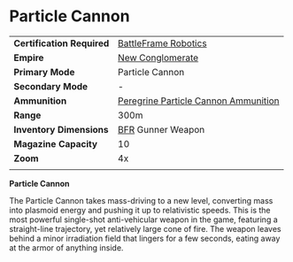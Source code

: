 # Particle Cannon

|                            |                                                                                               |
| -------------------------- | --------------------------------------------------------------------------------------------- |
| **Certification Required** | [BattleFrame Robotics](../vehicles/BattleFrame_Robotics.md)                                   |
| **Empire**                 | [New Conglomerate](../factions/New_Conglomerate.md)                                                |
| **Primary Mode**           | Particle Cannon                                                                               |
| **Secondary Mode**         | \-                                                                                            |
| **Ammunition**             | [Peregrine Particle Cannon Ammunition](../ammunition/Peregrine_Particle_Cannon_Ammunition.md) |
| **Range**                  | 300m                                                                                          |
| **Inventory Dimensions**   | [BFR](../vehicles/BattleFrame_Robotics.md) Gunner Weapon                                      |
| **Magazine Capacity**      | 10                                                                                            |
| **Zoom**                   | 4x                                                                                            |
|                            |                                                                                               |

**Particle Cannon**

The Particle Cannon takes mass-driving to a new level, converting mass into
plasmoid energy and pushing it up to relativistic speeds. This is the most
powerful single-shot anti-vehicular weapon in the game, featuring a
straight-line trajectory, yet relatively large cone of fire. The weapon leaves
behind a minor irradiation field that lingers for a few seconds, eating away at
the armor of anything inside.
